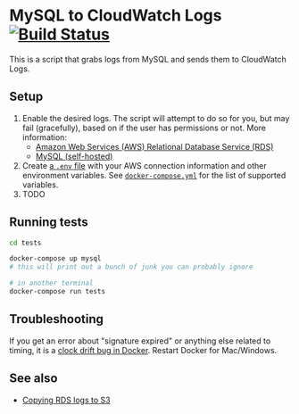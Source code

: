 # MySQL to CloudWatch Logs [![Build Status](https://travis-ci.org/GSA/mysql_to_cloudwatch.svg?branch=master)](https://travis-ci.org/GSA/mysql_to_cloudwatch)

This is a script that grabs logs from MySQL and sends them to CloudWatch Logs.

## Setup

1. Enable the desired logs. The script will attempt to do so for you, but may fail (gracefully), based on if the user has permissions or not. More information:
    * [Amazon Web Services (AWS) Relational Database Service (RDS)](http://docs.aws.amazon.com/AmazonRDS/latest/UserGuide/USER_LogAccess.Concepts.MySQL.html)
    * [MySQL (self-hosted)](https://dev.mysql.com/doc/refman/5.7/en/server-logs.html)
1. Create [a `.env` file](https://docs.docker.com/compose/environment-variables/#the-env-file) with your AWS connection information and other environment variables. See [`docker-compose.yml`](docker-compose.yml) for the list of supported variables.
1. TODO

## Running tests

```sh
cd tests

docker-compose up mysql
# this will print out a bunch of junk you can probably ignore

# in another terminal
docker-compose run tests
```

## Troubleshooting

If you get an error about "signature expired" or anything else related to timing, it is a [clock drift bug in Docker](https://forums.docker.com/t/time-in-container-is-out-of-sync/16566). Restart Docker for Mac/Windows.

## See also

* [Copying RDS logs to S3](https://github.com/ryanholland/rdslogs_to_s3)
